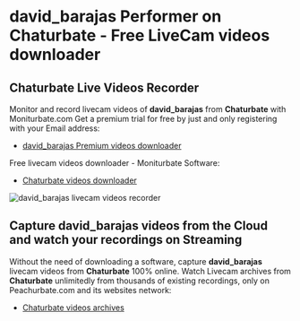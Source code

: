 # david_barajas Performer on Chaturbate - Free LiveCam videos downloader

## Chaturbate Live Videos Recorder

Monitor and record livecam videos of **david_barajas** from **Chaturbate** with Moniturbate.com
Get a premium trial for free by just and only registering with your Email address:
* [david_barajas Premium videos downloader](https://moniturbate.com/request-demo-licence-key.html)

Free livecam videos downloader - Moniturbate Software:
* [Chaturbate videos downloader](https://moniturbate.com/moniturbate-download-software.html)

![david_barajas livecam videos recorder](https://peachurnet.com/templates/moniturbate-software.png)


## Capture david_barajas videos from the Cloud and watch your recordings on Streaming

Without the need of downloading a software, capture **david_barajas** livecam videos from **Chaturbate** 100% online.
Watch Livecam archives from **Chaturbate** unlimitedly from thousands of existing recordings, only on Peachurbate.com and its websites network:
* [Chaturbate videos archives](https://peachurnet.com/)